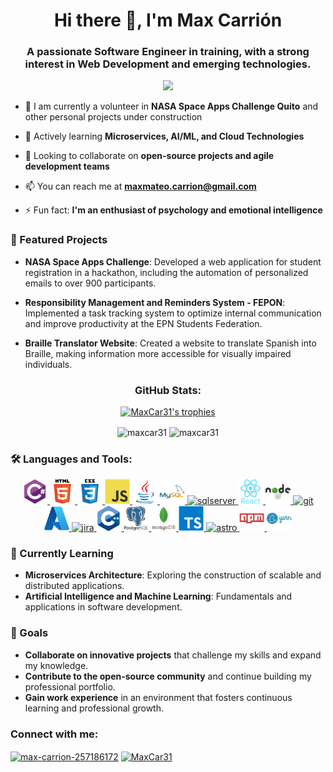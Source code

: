 <h1 align="center">Hi there 👋, I'm Max Carrión</h1>
<h3 align="center">A passionate Software Engineer in training, with a strong interest in Web Development and emerging technologies.</h3>

<p align="center">
  <img src="https://readme-typing-svg.herokuapp.com?color=%2336BCF7&size=25&center=true&vCenter=true&lines=Software+Engineer+in+Training;Web+Development+Enthusiast;Lifelong+Learner+%F0%9F%A7%91%E2%80%8D%F0%9F%92%BB" />
</p>

- 🔭 I am currently a volunteer in **NASA Space Apps Challenge Quito** and other personal projects under construction

- 🌱 Actively learning **Microservices, AI/ML, and Cloud Technologies**

- 👯 Looking to collaborate on **open-source projects and agile development teams**

- 📫 You can reach me at **maxmateo.carrion@gmail.com**

- ⚡ Fun fact: **I'm an enthusiast of psychology and emotional intelligence**

<h3 align="left">🚀 Featured Projects</h3>

- **NASA Space Apps Challenge**: Developed a web application for student registration in a hackathon, including the automation of personalized emails to over 900 participants.

- **Responsibility Management and Reminders System - FEPON**: Implemented a task tracking system to optimize internal communication and improve productivity at the EPN Students Federation.

- **Braille Translator Website**: Created a website to translate Spanish into Braille, making information more accessible for visually impaired individuals.

<h3 align="center">GitHub Stats:</h3>

<p align="center">
  <a href="https://github.com/ryo-ma/github-profile-trophy">
    <img src="https://github-profile-trophy.vercel.app/?username=MaxCar31&theme=monokai&no-frame=true&margin-w=15&margin-h=15" alt="MaxCar31's trophies" />
  </a>
</p>

<p align="center">
  <img align="center" src="https://github-readme-stats.vercel.app/api/top-langs?username=maxcar31&show_icons=true&locale=en&layout=compact" alt="maxcar31" />
  <img align="center" src="https://github-readme-stats.vercel.app/api?username=maxcar31&show_icons=true&locale=en" alt="maxcar31" />
</p>

<h3 align="left">🛠️ Languages and Tools:</h3>
<p align="center"> 
<a href="https://www.w3schools.com/cs/" target="_blank"> <img src="https://raw.githubusercontent.com/devicons/devicon/master/icons/csharp/csharp-original.svg" alt="csharp" width="40" height="40"/> </a> 
<a href="https://www.w3.org/html/" target="_blank"> <img src="https://raw.githubusercontent.com/devicons/devicon/master/icons/html5/html5-original-wordmark.svg" alt="html5" width="40" height="40"/> </a> 
<a href="https://www.w3schools.com/css/" target="_blank"> <img src="https://raw.githubusercontent.com/devicons/devicon/master/icons/css3/css3-original-wordmark.svg" alt="css3" width="40" height="40"/> </a> 
<a href="https://www.javascript.com/" target="_blank"> <img src="https://raw.githubusercontent.com/devicons/devicon/master/icons/javascript/javascript-original.svg" alt="javascript" width="40" height="40"/> </a> 
<a href="https://www.java.com" target="_blank"> <img src="https://raw.githubusercontent.com/devicons/devicon/master/icons/java/java-original.svg" alt="java" width="40" height="40"/> </a> 
<a href="https://www.mysql.com/" target="_blank"> <img src="https://raw.githubusercontent.com/devicons/devicon/master/icons/mysql/mysql-original-wordmark.svg" alt="mysql" width="40" height="40"/> </a> 
<a href="https://www.microsoft.com/en-us/sql-server" target="_blank"> <img src="https://www.svgrepo.com/show/303229/microsoft-sql-server-logo.svg" alt="sqlserver" width="40" height="40"/> </a> 
<a href="https://reactjs.org/" target="_blank"> <img src="https://raw.githubusercontent.com/devicons/devicon/master/icons/react/react-original-wordmark.svg" alt="react" width="40" height="40"/> </a> 
<a href="https://nodejs.org" target="_blank"> <img src="https://raw.githubusercontent.com/devicons/devicon/master/icons/nodejs/nodejs-original-wordmark.svg" alt="nodejs" width="40" height="40"/> </a> 
<a href="https://git-scm.com/" target="_blank"> <img src="https://www.vectorlogo.zone/logos/git-scm/git-scm-icon.svg" alt="git" width="40" height="40"/> </a> 
<a href="https://azure.microsoft.com/en-in/" target="_blank"> <img src="https://raw.githubusercontent.com/devicons/devicon/master/icons/azure/azure-original.svg" alt="azure" width="40" height="40"/> </a>
<a href="https://www.atlassian.com/software/jira" target="_blank"> <img src="https://www.vectorlogo.zone/logos/atlassian_jira/atlassian_jira-icon.svg" alt="jira" width="40" height="40"/> </a>
<a href="https://www.w3schools.com/cpp/" target="_blank"> <img src="https://raw.githubusercontent.com/devicons/devicon/master/icons/cplusplus/cplusplus-original.svg" alt="c++" width="40" height="40"/> </a>
<a href="https://www.postgresql.org/" target="_blank"> <img src="https://raw.githubusercontent.com/devicons/devicon/master/icons/postgresql/postgresql-original-wordmark.svg" alt="postgres" width="40" height="40"/> </a>
<a href="https://www.mongodb.com/" target="_blank"> <img src="https://raw.githubusercontent.com/devicons/devicon/master/icons/mongodb/mongodb-original-wordmark.svg" alt="mongodb" width="40" height="40"/> </a>
<a href="https://www.typescriptlang.org/" target="_blank"> <img src="https://raw.githubusercontent.com/devicons/devicon/master/icons/typescript/typescript-original.svg" alt="typescript" width="40" height="40"/> </a>
<a href="https://astro.build/" target="_blank"> <img src="https://astro.build/assets/press/astro-icon-light.svg" alt="astro" width="40" height="40"/> </a>
<a href="https://www.npmjs.com/" target="_blank"> <img src="https://raw.githubusercontent.com/devicons/devicon/master/icons/npm/npm-original-wordmark.svg" alt="npm" width="40" height="40"/> </a>
<a href="https://yarnpkg.com/" target="_blank"> <img src="https://raw.githubusercontent.com/devicons/devicon/master/icons/yarn/yarn-original-wordmark.svg" alt="yarn" width="40" height="40"/> </a>
</p>

<h3 align="left">🌱 Currently Learning</h3>

- **Microservices Architecture**: Exploring the construction of scalable and distributed applications.
- **Artificial Intelligence and Machine Learning**: Fundamentals and applications in software development.

<h3 align="left">🎯 Goals</h3>

- **Collaborate on innovative projects** that challenge my skills and expand my knowledge.
- **Contribute to the open-source community** and continue building my professional portfolio.
- **Gain work experience** in an environment that fosters continuous learning and professional growth.

<h3 align="left">Connect with me:</h3>
<p align="left">
<a href="https://linkedin.com/in/max-carrion-257186172/" target="blank"><img align="center" src="https://cdn.jsdelivr.net/npm/simple-icons@3.0.1/icons/linkedin.svg" alt="max-carrion-257186172" height="30" width="40" /></a>
<a href="https://github.com/MaxCar31" target="blank"><img align="center" src="https://cdn.jsdelivr.net/npm/simple-icons@3.0.1/icons/github.svg" alt="MaxCar31" height="30" width="40" /></a>
</p>
